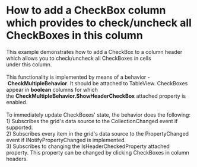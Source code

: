 # How to add a CheckBox column which provides to check/uncheck all CheckBoxes in this column


<p>This example demonstrates how to add a CheckBox to a column header which allows you to check/uncheck all CheckBoxes in cells under this column.<br><br>This functionality is implemented by means of a behavior - <strong>CheckMultipleBehavior</strong>. It should be attached to TableView. CheckBoxes appear in <strong>boolean</strong> columns for which the <strong>CheckMultipleBehavior.ShowHeaderCheckBox</strong> attached property is enabled.<br><br>To immediately update CheckBoxes' state, the behavior does the following:<br>1) Subscribes the grid's data source to the CollectionChanged event if supported.<br>2) Subscribes every item in the grid's data source to the PropertyChanged event if INotifyPropertyChanged is implemented.<br>3) Subscribes to changing the IsHeaderCheckedProperty attached property. This property can be changed by clicking CheckBoxes in column headers.</p>

<br/>


